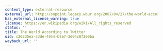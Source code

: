 ```yaml
---
content_type: external-resource
external_url: http://onpoint.legacy.wbur.org/2007/04/27/the-world-according-to-twitter
has_external_license_warning: true
license: https://en.wikipedia.org/wiki/All_rights_reserved
status: ''
title: The World According to Twitter
uid: c26235ea-33de-4954-b8a7-3d04c8f2e0ba
wayback_url: ''
---
```

